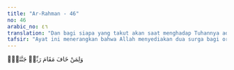 ```yaml
---
title: "Ar-Rahman - 46"
no: 46
arabic_no: ٤٦
translation: "Dan bagi siapa yang takut akan saat menghadap Tuhannya ada dua surga."
tafsir: "Ayat ini menerangkan bahwa Allah menyediakan dua surga bagi orang yang takut akan Tuhannya dan berkeyakinan bahwa mereka akan mendapat balasan atas perbuatannya. Bila tergerak hatinya akan berbuat maksiat, maka ia ingat akan Tuhan yang mengetahui segala sesuatu baik yang kelihatan maupun yang tersembunyi. Karena itu ia meninggalkan perbuatan itu, takut akan azab dan hukuman yang akan diterimanya. Mereka berbuat baik dan mengajak manusia berbuat baik pula. Dua surga itu ialah: 1. Surga rohani di mana mereka mendapat keridaan Allah. Firman Allah: \n\nDan keridaan Allah lebih besar. Itulah kemenangan yang agung. (at-Taubah/9: 72) 2. Surga jasmani yang mereka peroleh sesuai dengan amal saleh yang mereka perbuat di dunia."
---
```


وَلِمَنْ خَافَ مَقَامَ رَبِّهٖ جَنَّتٰنِۚ
